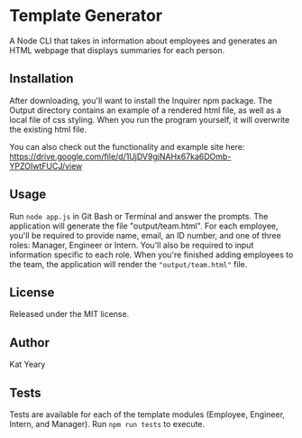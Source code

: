 # Template Generator
A Node CLI that takes in information about employees and generates an HTML webpage that displays summaries for each person.

## Installation

After downloading, you'll want to install the Inquirer npm package. The Output directory contains an example of a rendered html file, as well as a local file of css styling. When you run the program yourself, it will overwrite the existing html file.

You can also check out the functionality and example site here: https://drive.google.com/file/d/1UjDV9gjNAHx67ka6DOmb-YPZOIwtFUCJ/view

## Usage

Run `node app.js` in Git Bash or Terminal and answer the prompts. The application will generate the file "output/team.html".
For each employee, you'll be required to provide name, email, an ID number, and one of three roles: Manager, Engineer or Intern. You'll also be required to input information specific to each role. When you're finished adding employees to the team, the application will render the `"output/team.html"` file.

## License

Released under the MIT license.

## Author

Kat Yeary

## Tests

Tests are available for each of the template modules (Employee, Engineer, Intern, and Manager). Run `npm run tests` to execute.


